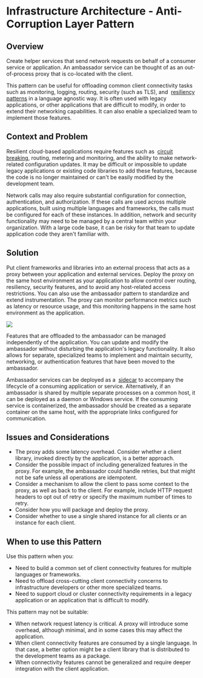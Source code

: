 [comment]: [Architecture](ReadMe.MD)

Infrastructure Architecture - Anti-Corruption Layer Pattern
=========================================================


 
Overview
--------

Create helper services that send network requests on behalf of a
consumer service or application. An ambassador service can be thought of
as an out-of-process proxy that is co-located with the client.

This pattern can be useful for offloading common client connectivity
tasks such as monitoring, logging, routing, security (such as TLS), and 
[resiliency
patterns](https://docs.microsoft.com/en-us/azure/architecture/patterns/category/resiliency) in
a language agnostic way. It is often used with legacy applications, or
other applications that are difficult to modify, in order to extend
their networking capabilities. It can also enable a specialized team to
implement those features.

Context and Problem
-------------------

Resilient cloud-based applications require features such as  [circuit
breaking](https://docs.microsoft.com/en-us/azure/architecture/patterns/circuit-breaker),
routing, metering and monitoring, and the ability to make
network-related configuration updates. It may be difficult or impossible
to update legacy applications or existing code libraries to add these
features, because the code is no longer maintained or can\'t be easily
modified by the development team.

Network calls may also require substantial configuration for connection,
authentication, and authorization. If these calls are used across
multiple applications, built using multiple languages and frameworks,
the calls must be configured for each of these instances. In addition,
network and security functionality may need to be managed by a central
team within your organization. With a large code base, it can be risky
for that team to update application code they aren\'t familiar with.

Solution
--------

Put client frameworks and libraries into an external process that acts
as a proxy between your application and external services. Deploy the
proxy on the same host environment as your application to allow control
over routing, resiliency, security features, and to avoid any
host-related access restrictions. You can also use the ambassador
pattern to standardize and extend instrumentation. The proxy can monitor
performance metrics such as latency or resource usage, and this
monitoring happens in the same host environment as the application.

![](attachments/463533416/463533415.png)

Features that are offloaded to the ambassador can be managed
independently of the application. You can update and modify the
ambassador without disturbing the application\'s legacy functionality.
It also allows for separate, specialized teams to implement and maintain
security, networking, or authentication features that have been moved to
the ambassador.

Ambassador services can be deployed as a 
[sidecar](https://docs.microsoft.com/en-us/azure/architecture/patterns/sidecar) to
accompany the lifecycle of a consuming application or service.
Alternatively, if an ambassador is shared by multiple separate processes
on a common host, it can be deployed as a daemon or Windows service. If
the consuming service is containerized, the ambassador should be created
as a separate container on the same host, with the appropriate links
configured for communication.

Issues and Considerations
-------------------------

-   The proxy adds some latency overhead. Consider whether a client
    library, invoked directly by the application, is a better approach.
-   Consider the possible impact of including generalized features in
    the proxy. For example, the ambassador could handle retries, but
    that might not be safe unless all operations are idempotent.
-   Consider a mechanism to allow the client to pass some context to the
    proxy, as well as back to the client. For example, include HTTP
    request headers to opt out of retry or specify the maximum number of
    times to retry.
-   Consider how you will package and deploy the proxy.
-   Consider whether to use a single shared instance for all clients or
    an instance for each client.

When to use this Pattern
------------------------

Use this pattern when you:

-   Need to build a common set of client connectivity features for
    multiple languages or frameworks.
-   Need to offload cross-cutting client connectivity concerns to
    infrastructure developers or other more specialized teams.
-   Need to support cloud or cluster connectivity requirements in a
    legacy application or an application that is difficult to modify.

This pattern may not be suitable:

-   When network request latency is critical. A proxy will introduce
    some overhead, although minimal, and in some cases this may affect
    the application.
-   When client connectivity features are consumed by a single language.
    In that case, a better option might be a client library that is
    distributed to the development teams as a package.
-   When connectivity features cannot be generalized and require deeper
    integration with the client application.



 



